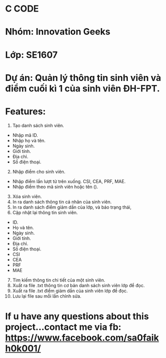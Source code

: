 # C CODE

# Nhóm: Innovation Geeks
# Lớp: SE1607
# Dự án: Quản lý thông tin sinh viên và điểm cuối kì 1 của sinh viên ĐH-FPT.

# Features:
1. Tạo danh sách sinh viên.
- Nhập mã ID.
- Nhập họ và tên.
- Ngày sinh.
- Giới tính.
- Địa chỉ.
- Số điện thoại.
2. Nhập điểm cho sinh viên.
* Nhập điểm lần lượt từ trên xuống.
CSI, CEA, PRF, MAE.
* Nhập điểm theo mã sinh viên hoặc tên ().
3. Xóa sinh viên.
4. In ra danh sách thông tin cá nhân của sinh viên.
5. In ra danh sách điểm giảm dần của lớp, và báo trạng thái,
6. Cập nhật lại thông tin sinh viên.
- ID.
- Họ và tên.
- Ngày sinh.
- Giới tính.
- Địa chỉ.
- Số điện thoại.
- CSI
- CEA
- PRF
- MAE
7. Tìm kiếm thông tin chi tiết của một sinh viên.
8. Xuất ra file .txt thông tin cơ bản danh sách sinh viên lớp để đọc.
9. Xuất ra file .txt điểm giảm dần của sinh viên lớp để đọc.
10. Lưu lại file sau mỗi lần chỉnh sửa.

# If u have any questions about this project...contact me via fb: https://www.facebook.com/sa0faikh0k001/
